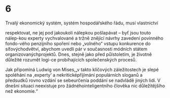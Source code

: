 # 6

Trvalý ekonomický systém, systém hospodářského řádu, musí vlastnictví

respektovat, ne jej pod jakoukoli nálepkou pošlapávat – byť jsou touto nálep-kou experty vychvalované a tržně znějící návrhy zavedení povinného fondo-vého penzijního spoření nebo „volného“ vstupu konkurence do síťovýchodvětví, abychom uvedli pár v současnosti módních státem organizovanýchprojektů. Dnes, stejně jako před půlstoletím, je životně důležité rozumět logi-ce probíhajících společenských procesů.

Jak připomíná Ludwig von Mises,„v takto klíčových záležitostech je slepé spoléhání na ,experty‘ a nekriticképřijímání populárních sloganů a předsudků rovno vzdání se sebeurčenía poddání se nadvládě jiných lidí. V dnešní situaci neexistuje pro žádnéhointeligentního člověka nic důležitějšího než ekonomie.“

